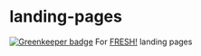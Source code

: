 # landing-pages

[![Greenkeeper badge](https://badges.greenkeeper.io/openfresh/landing-pages.svg)](https://greenkeeper.io/)
For [FRESH!](https://freshlive.tv) landing pages
